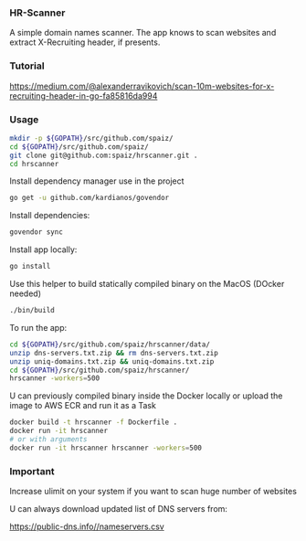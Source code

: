 ### HR-Scanner
A simple domain names scanner.
The app knows to scan websites and extract X-Recruiting header,
if presents.

### Tutorial
https://medium.com/@alexanderravikovich/scan-10m-websites-for-x-recruiting-header-in-go-fa85816da994

### Usage
```bash
mkdir -p ${GOPATH}/src/github.com/spaiz/
cd ${GOPATH}/src/github.com/spaiz/
git clone git@github.com:spaiz/hrscanner.git .
cd hrscanner
```

Install dependency manager use in the project

```bash
go get -u github.com/kardianos/govendor
```

Install dependencies:

```bash
govendor sync
```

Install app locally:

```bash
go install
```

Use this helper to build statically compiled binary on the MacOS (DOcker needed)
```bash
./bin/build
```

To run the app:

```bash
cd ${GOPATH}/src/github.com/spaiz/hrscanner/data/
unzip dns-servers.txt.zip && rm dns-servers.txt.zip
unzip uniq-domains.txt.zip && uniq-domains.txt.zip
cd ${GOPATH}/src/github.com/spaiz/hrscanner/
hrscanner -workers=500
```

U can previously compiled binary inside the Docker locally or upload the image to AWS ECR and run it as a Task

```bash
docker build -t hrscanner -f Dockerfile .
docker run -it hrscanner
# or with arguments
docker run -it hrscanner hrscanner -workers=500
```

### Important
Increase ulimit on your system if you want to scan huge number of websites

U can always download updated list of DNS servers from:

https://public-dns.info//nameservers.csv
